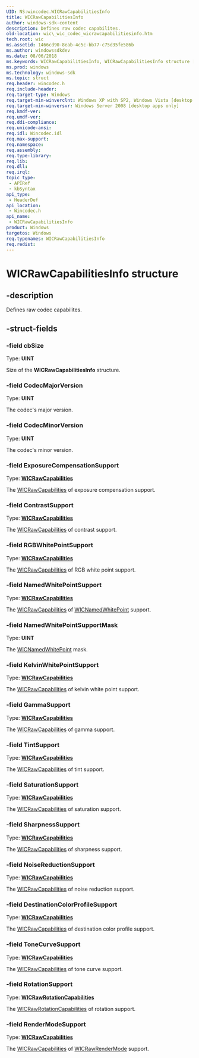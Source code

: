 ```yaml
---
UID: NS:wincodec.WICRawCapabilitiesInfo
title: WICRawCapabilitiesInfo
author: windows-sdk-content
description: Defines raw codec capabilites.
old-location: wic\_wic_codec_wicrawcapabilitiesinfo.htm
tech.root: wic
ms.assetid: 1466cd90-8eab-4c5c-bb77-c75d35fe586b
ms.author: windowssdkdev
ms.date: 08/06/2018
ms.keywords: WICRawCapabilitiesInfo, WICRawCapabilitiesInfo structure [Windows Imaging Component], _wic_codec_wicrawcapabilitiesinfo, wic._wic_codec_wicrawcapabilitiesinfo, wincodec/WICRawCapabilitiesInfo
ms.prod: windows
ms.technology: windows-sdk
ms.topic: struct
req.header: wincodec.h
req.include-header: 
req.target-type: Windows
req.target-min-winverclnt: Windows XP with SP2, Windows Vista [desktop apps only]
req.target-min-winversvr: Windows Server 2008 [desktop apps only]
req.kmdf-ver: 
req.umdf-ver: 
req.ddi-compliance: 
req.unicode-ansi: 
req.idl: Wincodec.idl
req.max-support: 
req.namespace: 
req.assembly: 
req.type-library: 
req.lib: 
req.dll: 
req.irql: 
topic_type:
 - APIRef
 - kbSyntax
api_type:
 - HeaderDef
api_location:
 - Wincodec.h
api_name:
 - WICRawCapabilitiesInfo
product: Windows
targetos: Windows
req.typenames: WICRawCapabilitiesInfo
req.redist: 
---
```


# WICRawCapabilitiesInfo structure


## -description


Defines raw codec capabilites.


## -struct-fields




### -field cbSize

Type: <b>UINT</b>

Size of the <b>WICRawCapabilitiesInfo</b> structure.


### -field CodecMajorVersion

Type: <b>UINT</b>

The codec's major version.


### -field CodecMinorVersion

Type: <b>UINT</b>

The codec's minor version.


### -field ExposureCompensationSupport

Type: <b><a href="https://msdn.microsoft.com/a82edbbe-a069-4ba8-ba15-524830cdf330">WICRawCapabilities</a></b>

The <a href="https://msdn.microsoft.com/a82edbbe-a069-4ba8-ba15-524830cdf330">WICRawCapabilities</a> of exposure compensation support.


### -field ContrastSupport

Type: <b><a href="https://msdn.microsoft.com/a82edbbe-a069-4ba8-ba15-524830cdf330">WICRawCapabilities</a></b>

The <a href="https://msdn.microsoft.com/a82edbbe-a069-4ba8-ba15-524830cdf330">WICRawCapabilities</a> of contrast support.


### -field RGBWhitePointSupport

Type: <b><a href="https://msdn.microsoft.com/a82edbbe-a069-4ba8-ba15-524830cdf330">WICRawCapabilities</a></b>

The <a href="https://msdn.microsoft.com/a82edbbe-a069-4ba8-ba15-524830cdf330">WICRawCapabilities</a> of RGB white point support.


### -field NamedWhitePointSupport

Type: <b><a href="https://msdn.microsoft.com/a82edbbe-a069-4ba8-ba15-524830cdf330">WICRawCapabilities</a></b>

The <a href="https://msdn.microsoft.com/a82edbbe-a069-4ba8-ba15-524830cdf330">WICRawCapabilities</a> of <a href="https://msdn.microsoft.com/e256a6d6-a035-47c3-a82c-d9aec284de17">WICNamedWhitePoint</a> support.


### -field NamedWhitePointSupportMask

Type: <b>UINT</b>

The <a href="https://msdn.microsoft.com/e256a6d6-a035-47c3-a82c-d9aec284de17">WICNamedWhitePoint</a> mask.


### -field KelvinWhitePointSupport

Type: <b><a href="https://msdn.microsoft.com/a82edbbe-a069-4ba8-ba15-524830cdf330">WICRawCapabilities</a></b>

The <a href="https://msdn.microsoft.com/a82edbbe-a069-4ba8-ba15-524830cdf330">WICRawCapabilities</a> of kelvin white point support.


### -field GammaSupport

Type: <b><a href="https://msdn.microsoft.com/a82edbbe-a069-4ba8-ba15-524830cdf330">WICRawCapabilities</a></b>

The <a href="https://msdn.microsoft.com/a82edbbe-a069-4ba8-ba15-524830cdf330">WICRawCapabilities</a> of gamma support.


### -field TintSupport

Type: <b><a href="https://msdn.microsoft.com/a82edbbe-a069-4ba8-ba15-524830cdf330">WICRawCapabilities</a></b>

The <a href="https://msdn.microsoft.com/a82edbbe-a069-4ba8-ba15-524830cdf330">WICRawCapabilities</a> of tint support.


### -field SaturationSupport

Type: <b><a href="https://msdn.microsoft.com/a82edbbe-a069-4ba8-ba15-524830cdf330">WICRawCapabilities</a></b>

The <a href="https://msdn.microsoft.com/a82edbbe-a069-4ba8-ba15-524830cdf330">WICRawCapabilities</a> of saturation support.


### -field SharpnessSupport

Type: <b><a href="https://msdn.microsoft.com/a82edbbe-a069-4ba8-ba15-524830cdf330">WICRawCapabilities</a></b>

The <a href="https://msdn.microsoft.com/a82edbbe-a069-4ba8-ba15-524830cdf330">WICRawCapabilities</a> of sharpness support.


### -field NoiseReductionSupport

Type: <b><a href="https://msdn.microsoft.com/a82edbbe-a069-4ba8-ba15-524830cdf330">WICRawCapabilities</a></b>

The <a href="https://msdn.microsoft.com/a82edbbe-a069-4ba8-ba15-524830cdf330">WICRawCapabilities</a> of noise reduction support.


### -field DestinationColorProfileSupport

Type: <b><a href="https://msdn.microsoft.com/a82edbbe-a069-4ba8-ba15-524830cdf330">WICRawCapabilities</a></b>

The <a href="https://msdn.microsoft.com/a82edbbe-a069-4ba8-ba15-524830cdf330">WICRawCapabilities</a> of destination color profile support.


### -field ToneCurveSupport

Type: <b><a href="https://msdn.microsoft.com/a82edbbe-a069-4ba8-ba15-524830cdf330">WICRawCapabilities</a></b>

The <a href="https://msdn.microsoft.com/a82edbbe-a069-4ba8-ba15-524830cdf330">WICRawCapabilities</a> of tone curve support.


### -field RotationSupport

Type: <b><a href="https://msdn.microsoft.com/f6713652-7d38-4ac6-80d8-fd53095c50a2">WICRawRotationCapabilities</a></b>

The <a href="https://msdn.microsoft.com/f6713652-7d38-4ac6-80d8-fd53095c50a2">WICRawRotationCapabilities</a> of rotation support.


### -field RenderModeSupport

Type: <b><a href="https://msdn.microsoft.com/a82edbbe-a069-4ba8-ba15-524830cdf330">WICRawCapabilities</a></b>

The <a href="https://msdn.microsoft.com/a82edbbe-a069-4ba8-ba15-524830cdf330">WICRawCapabilities</a> of <a href="https://msdn.microsoft.com/dc020c78-a018-42ee-a500-65a743b96107">WICRawRenderMode</a> support.

